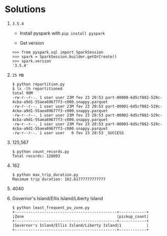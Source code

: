 # Solutions

1. `3.5.4`

    - Install pyspark with `pip install pyspark`

    - Get version

    ```pythonconsole
    >>> from pyspark.sql import SparkSession
    >>> spark = SparkSession.builder.getOrCreate()
    >>> spark.version
    '3.5.4'
    ```

2. `25 MB`

    ```console
    $ python repartition.py
    $ ls -lh repartitioned
    total 90M
    -rw-r--r--. 1 user user 23M fev 23 20:53 part-00000-6d5cf882-529c-4cba-a9d1-55aea69677f3-c000.snappy.parquet
    -rw-r--r--. 1 user user 23M fev 23 20:53 part-00001-6d5cf882-529c-4cba-a9d1-55aea69677f3-c000.snappy.parquet
    -rw-r--r--. 1 user user 23M fev 23 20:53 part-00002-6d5cf882-529c-4cba-a9d1-55aea69677f3-c000.snappy.parquet
    -rw-r--r--. 1 user user 23M fev 23 20:53 part-00003-6d5cf882-529c-4cba-a9d1-55aea69677f3-c000.snappy.parquet
    -rw-r--r--. 1 user user   0 fev 23 20:53 _SUCCESS
    ```

3. 125,567

    ```console
    $ python count_records.py
    Total records: 128893
    ```

4. 162

    ```console
    $ python max_trip_duration.py
    Maximum trip duration: 162.61777777777777
    ```

5. 4040

6. Governor's Island/Ellis Island/Liberty Island

    ```console
    $ python least_frequent_pu_zone.py
    +---------------------------------------------+------------+
    |Zone                                         |pickup_count|
    +---------------------------------------------+------------+
    |Governor's Island/Ellis Island/Liberty Island|1           |
    +---------------------------------------------+------------+
    ```
